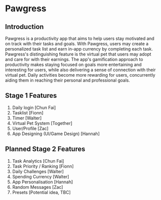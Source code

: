 # Pawgress
## Introduction
Pawgress is a productivity app that aims to help users stay motivated and on track with their tasks and goals. With Pawgress, users may create a personalized task list and earn in-app currency by completing each task. Pawgress's distinguishing feature is the virtual pet that users may adopt and care for with their earnings. The app's gamification approach to productivity makes staying focused on goals more entertaining and interesting for users, while also delivering a sense of connection with their virtual pet. Daily activities become more rewarding for users, concurrently aiding them in reaching their personal and professional goals.
## Stage 1 Features
1. Daily login [Chun Fai]
2. Tasklist [Fionn]
3. Timer [Walter]
4. Virtual Pet System [Together]
5. User/Profile [Zac]
6. App Designing (UI/Game Design) [Hannah]

## Planned Stage 2 Features
1. Task Analytics [Chun Fai]
2. Task Priority / Ranking [Fionn]
3. Daily Challenges [Walter]
4. Spending Currency [Walter]
5. App Personalisation [Hannah]
6. Random Messages [Zac]
7. Presets [Potential idea, TBC]
